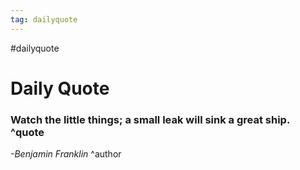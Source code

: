 ```yaml
---
tag: dailyquote
---
```


#dailyquote

# Daily Quote

### Watch the little things; a small leak will sink a great ship. ^quote
*-Benjamin Franklin* ^author
